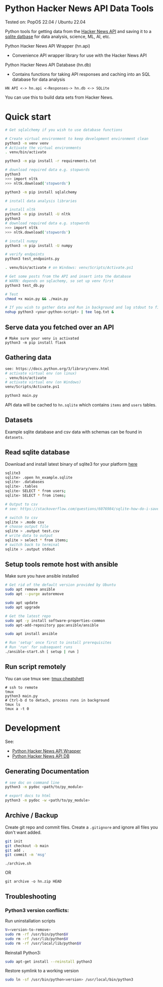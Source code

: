 # Python Hacker News API Data Tools

Tested on: PopOS 22.04 / Ubuntu 22.04

Python tools for getting data from the [Hacker News API](https://github.com/HackerNews/API) and saving it to a [sqlite datbase](https://www.sqlite.org/) for data analysis, science, ML, AI, etc.

Python Hacker News API Wrapper (hn.api)
- Convenience API wrapper library for use with the Hacker News API

Python Hacker News API Database (hn.db)
- Contains functions for taking API responses and caching into an SQL database for data analysis

```
HN API <-> hn.api <-Responses-> hn.db <-> SQLite
```

You can use this to build data sets from Hacker News.

# Quick start

```sh
# Get sqlalchemy if you wish to use database functions

# Create virtual environment to keep development environment clean
python3 -m venv venv
# Activate the virtual environments
. venv/bin/activate

python3 -m pip install -r requirements.txt

# download required data e.g. stopwords
python3
>>> import nltk
>>> nltk.download('stopwords')
```

```sh
python3 -m pip install sqlalchemy

# install data analysis libraries

# install nltk
python3 -m pip install -U nltk
python3
# download required data e.g. stopwords
>>> import nltk
>>> nltk.download('stopwords')

# install numpy
python3 -m pip install -U numpy

# verify endpoints
python3 test_endpoints.py

. venv/bin/activate # on Windows: venv/Scripts/Activate.ps1

# Get some posts from the API and insert into the database
# WARN: depends on sqlachemy, so set up venv first
python3 test_db.py

# Test
chmod +x main.py && ./main.py

# If you wish to gather data and Run in background and log stdout to file
nohup python3 <your-python-script> | tee log.txt &
```

## Serve data you fetched over an API
```
# Make sure your venv is activated
python3 -m pip install flask
```

## Gathering data
```sh
see: https://docs.python.org/3/library/venv.html
# activate virtual env (on linux)
. venv/bin/activate
# activate virtual env (on Windows)
venv/Scripts/Activate.ps1

python3 main.py
```
API data will be cached to `hn.sqlite` which contains `items` and `users` tables. 

## Datasets

Example sqlite database and csv data with schemas can be found in `datasets`.

## Read sqlite database 

Download and install latest binary of sqlite3 for your platform [here](https://www.sqlite.org/download.html)

```bash
sqlite3
sqlite> .open hn_example.sqlite
sqlite> .databases
sqlite> .tables
sqlite> SELECT * from users;
sqlite> SELECT * from items;

# Output to csv
# see: https://stackoverflow.com/questions/6076984/sqlite-how-do-i-save-the-result-of-a-query-as-a-csv-file

# switch to csv
sqlite > .mode csv
# choose output file
sqlite > .output test.csv
# write data to output
sqlite > select * from items;
# switch back to terminal
sqlite > .output stdout
``` 

## Setup tools remote host with ansible

Make sure you have ansible installed

```sh
# Get rid of the default version provided by Ubuntu
sudo apt remove ansible
sudo apt --purge autoremove

sudo apt update
sudo apt upgrade

# Get the latest repo
sudo apt -y install software-properties-common
sudo apt-add-repository ppa:ansible/ansible

sudo apt install ansible
```

```sh
# Run 'setup' once first to install prerequisites
# Run 'run' for subsequent runs
./ansible-start.sh [ setup | run ]
```

## Run script remotely

You can use tmux see: [tmux cheatshett](https://tmuxcheatsheet.com/)

```
# ssh to remote
tmux
python3 main.py
# Ctrl-b d to detach, process runs in background
tmux ls
tmux a -t 0
```

# Development

See:
- [Python Hacker News API Wrapper](phnaw/README.md)
- [Python Hacker News API DB](phnadb/README.md)

## Generating Documentation

```sh
# see doc on command line
python3 -m pydoc <path/to/py_module>

# export docs to html
python3 -m pydoc -w <path/to/py_module>
```


## Archive / Backup

Create git repo and commit files. Create a `.gitignore` and ignore all files you don't want added.
```sh
git init
git checkout -b main
git add .
git commit -m 'msg'
```

```
./archive.sh 
```

OR

`git archive -o hn.zip HEAD`

## Troubleshooting

### Python3 version conflicts:
Run uninstallation scripts
```sh
V=<version-to-remove>
sudo rm -rf /usr/bin/python$V
sudo rm -rf /usr/lib/python$V
sudo rm -rf /usr/local/lib/python$V
```

Reinstall Python3:
```sh
sudo apt-get install --reinstall python3
```

Restore symlink to a working version
```sh
sudo ln -sf /usr/bin/python<version> /usr/local/bin/python3
```